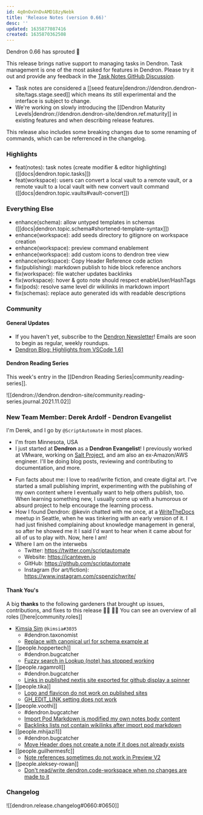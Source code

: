 ```yaml
---
id: 4q0nOxVnDvAMD18zyNebk
title: 'Release Notes (version 0.66)'
desc: ''
updated: 1635877087416
created: 1635870362508
---
```


Dendron 0.66 has sprouted  🌱

This release brings native support to managing tasks in Dendron. Task management is one of the most asked for features in Dendron. Please try it out and provide any feedback in the [Task Notes GitHub Discussion](https://github.com/dendronhq/dendron/discussions/1358).

* Task notes are considered a [[seed feature|dendron://dendron.dendron-site/tags.stage.seed]] which means its still experimental and the interface is subject to change.
* We're working on slowly introducing the [[Dendron Maturity Levels|dendron://dendron.dendron-site/dendron.ref.maturity]] in existing features and when describing release features.

This release also includes some breaking changes due to some renaming of commands, which can be referrenced in the changelog.

### Highlights
- feat(notes): task notes (create modifier & editor highlighting) ([[docs|dendron.topic.tasks]])
- feat(workspace): users can convert a local vault to a remote vault, or a remote vault to a local vault with new convert vault command ([[docs|dendron.topic.vaults#vault-convert]])

### Everything Else
- enhance(schema): allow untyped templates in schemas ([[docs|dendron.topic.schema#shortened-template-syntax]])
- enhance(workspace): add seeds directory to gitignore on workspace creation
- enhance(workspace): preview command enablement
- enhance(workspace): add custom icons to dendron tree view
- enhance(workspace): Copy Header Reference code action
- fix(publishing): markdown publish to hide block reference anchors
- fix(workspace): file watcher updates backlinks
- fix(workspace): hover & goto note should respect enableUser/HashTags
- fix(pods): resolve same level dir wikilinks in markdown import
- fix(schemas): replace auto generated ids with readable descriptions

### Community

#### General Updates

* If you haven't yet, subscribe to the [Dendron Newsletter](https://buttondown.email/dendron)! Emails are soon to begin as regular, weekly roundups.
* [Dendron Blog: Highlights from VSCode 1.61](https://blog.dendron.so/notes/83fIARBsKRnUlBL433RND/)

#### Dendron Reading Series

This week's entry in the [[Dendron Reading Series|community.reading-series]]. 

![[dendron://dendron.dendron-site/community.reading-series.journal.2021.11.02]]

### New Team Member: Derek Ardolf - Dendron Evangelist

I'm Derek, and I go by `@ScriptAutomate` in most places.
- I'm from Minnesota, USA
- I just started at **Dendron** as a **Dendron Evangelist**! I previously worked at VMware, working on [Salt Project](https://github.com/saltstack/salt), and am also an ex-Amazon/AWS engineer. I'll be doing blog posts, reviewing and contributing to documentation, and more.
* Fun facts about me: I love to read/write fiction, and create digital art. I've started a small publishing imprint, experimenting with the publishing of my own content where I eventually want to help others publish, too. When learning something new, I usually come up with a humorous or absurd project to help encourage the learning process.
* How I found Dendron: @kevin chatted with me once, at a [WriteTheDocs](https://www.writethedocs.org/) meetup in Seattle, when he was tinkering with an early version of it. I had just finished complaining about knowledge management in general, so after he showed me it I said I'd want to hear when it came about for all of us to play with. Now, here I am!
* Where I am on the interwebs
  * Twitter: https://twitter.com/scriptautomate
  * Website: https://icanteven.io
  * GitHub: https://github.com/scriptautomate
  * Instagram (for art/fiction): https://www.instagram.com/cspenzichwrite/

#### Thank You's

A big **thanks** to the following gardeners that brought up issues, contributions, and fixes to this release :man_farmer: :woman_farmer: 
You can see an overview of all roles [[here|community.roles]]

- [Kimsia Sim](https://github.com/simkimsia) `@kimsia#3035`
  - #dendron.taxonomist
  - [Replace with canonical url for schema example at](https://github.com/dendronhq/dendron-site/pull/255)
- [[people.hoppertech]]
  - #dendron.bugcatcher
  - [Fuzzy search in Lookup (note) has stopped working](https://github.com/dendronhq/dendron/issues/1634)
- [[people.ragamroll]]
  - #dendron.bugcatcher
  - [Links in published nextjs site exported for github display a spinner](https://github.com/dendronhq/dendron/issues/1588)
- [[people.tika]]
  - [Logo and flavicon do not work on published sites](https://github.com/dendronhq/dendron/issues/1616)
  - [GH_EDIT_LINK setting does not work](https://github.com/dendronhq/dendron/issues/1612)
- [[people.voothi]]
  - #dendron.bugcatcher
  - [Import Pod Markdown is modified my own notes body content](https://github.com/dendronhq/dendron/issues/1608)
  - [Backlinks lists not contain wikilinks after import pod markdown](https://github.com/dendronhq/dendron/issues/1607)
- [[people.mhijazi1]]
  - #dendron.bugcatcher
  - [Move Header does not create a note if it does not already exists](https://github.com/dendronhq/dendron/issues/1606)
- [[people.guilhermesfc]]
  - [Note references sometimes do not work in Preview V2](https://github.com/dendronhq/dendron/issues/1601)
- [[people.aleksey-rowan]]
  - [Don't read/write dendron.code-workspace when no changes are made to it](https://github.com/dendronhq/dendron/issues/1595)

### Changelog
![[dendron.release.changelog#0660:#0650]]
